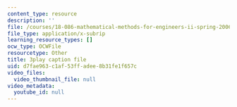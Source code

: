```yaml
---
content_type: resource
description: ''
file: /courses/18-086-mathematical-methods-for-engineers-ii-spring-2006/d7fae963c1af53ffadee8b31fe1f657c_FrrTXj13DNk.vtt
file_type: application/x-subrip
learning_resource_types: []
ocw_type: OCWFile
resourcetype: Other
title: 3play caption file
uid: d7fae963-c1af-53ff-adee-8b31fe1f657c
video_files:
  video_thumbnail_file: null
video_metadata:
  youtube_id: null
---
```

